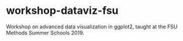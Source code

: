 # workshop-dataviz-fsu
Workshop on advanced data visualization in ggplot2, taught at the FSU Methods Summer Schools 2019.
